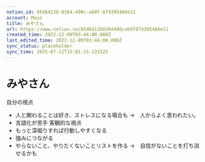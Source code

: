 ```yaml
---
notion_id: 8546413b-0364-490c-ab9f-874395466e11
account: Main
title: みやさん
url: https://www.notion.so/8546413b0364490cab9f874395466e11
created_time: 2022-12-09T03:44:00.000Z
last_edited_time: 2022-12-09T03:44:00.000Z
sync_status: placeholder
sync_time: 2025-07-12T15:01:15.131525
---
```

# みやさん

自分の視点
- 人と関わることは好き、ストレスになる場合も
→　人からよく思われたい。
- 言語化が苦手
客観的な視点
- もっと深堀りすれば行動しやすくなる
- 強みにつながる
- やらないこと、やりたくないことリストを作る
→　自信がないことを打ち消せるかも